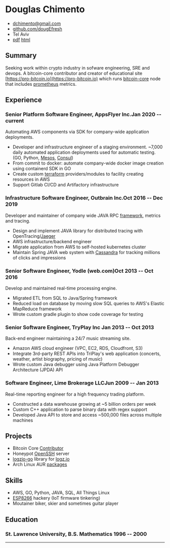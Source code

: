 # Douglas Chimento

- <dchimento@gmail.com>
- [github.com/dougEfresh](http://github.com/dougEfresh)
- Tel Aviv
- [pdf](https://resume.dougchimento.com/resume.pdf) [html](https://resume.dougchimento.com)

## Summary
Seeking work within crypto industry in sofware engineering, SRE and devops. A bitcoin-core contributor and creator of educational site [https://pro-bitcoin.io](https://pro-bitcoin.io) which runs [bitcoin-core](https://github.com/pro-bitcoin/pro-bitcoin) node that includes [prometheus](https://github.com/jupp0r/prometheus-cpp) metrics. 

## Experience

### Senior Platform Software Engineer, AppsFlyer Inc.<span>Jan 2020 -- current</span>

Automating AWS components via SDK for company-wide application deployments.
 
 - Developer and infrastructure engineer of a staging environment. ~7,000 daily automated application deployments used for automatic testing. (GO, Python, [Mesos](https://mesosphere.github.io/marathon/), [Consul](http://consul.io))
 - From commit to docker: automate company-wide docker image creation using containerd SDK in GO
 - Create custom [terraform](https://www.terraform.io/) providers/modules to facility creating resources in AWS
 - Support Gitlab CI/CD and Artifactory infrastructure

### Infrastructure Software Engineer, Outbrain Inc.<span>Oct 2016 -- Dec 2019</span>

Developer and maintainer of company wide JAVA RPC [framework](https://github.com/outbrain/ob1k), metrics and tracing.

 - Design and implement JAVA library for distributed tracing with OpenTracing/[Jaeger](https://www.jaegertracing.io/)
 - AWS infrastructure/backend engineer
 - Migrate application from AWS to self-hosted kubernetes cluster
 - Maintain Spring JAVA web system with [Cassandra](https://cassandra.apache.org/_/index.html) for tracking millions of clicks and impressions

### Senior Software Engineer, Yodle (web.com)<span>Oct 2013 -- Oct 2016</span>

Develop and maintained real-time processing engine. 

 - Migrated ETL from SQL to Java/Spring framework
 - Reduced load on database by moving slow SQL queries to AWS's Elastic MapReduce framework
 - Wrote custom gradle plugin to show code coverage for testing
 
### Senior Software Engineer, TryPlay Inc <span>Jan 2013 -- Oct 2013</span>

Back-end engineer maintaining a 24/7 music streaming site. 

 - Amazon AWS cloud engineer (VPC, EC2, RDS, Cloudfront, S3)
 - Integrate 3rd-party REST APIs into TriPlay's web application (concerts, weather, artist biography, pricing of music)
 - Wrote custom Java debugger using Java Platform Debugger Architecture (JPDA) API

### Software Engineer, Lime Brokerage LLC<span>Jun 2009 -- Jan 2013</span>

Real-time reporting engineer for a high frequency trading platform.

 - Constructed a data warehouse growing at ~5 billion orders per week
 - Custom C++ application to parse binary data with regex support
 - Developed Java API to store and access ~500,000 files across multiple machines


## Projects

 - Bitcoin Core [Contributor](https://github.com/bitcoin/bitcoin/pull/23072)
 - Honeypot [OpenSSH](https://github.com/dougEfresh/sshd-passwd-pot) server 
 - [logzio-go](https://github.com/dougEfresh/logzio-go) library for [logz.io](http://logz.io)
 - Arch Linux AUR [packages](https://aur.archlinux.org/packages/?O=0&SeB=m&K=dougefish&outdated=&SB=n&SO=a&PP=50&do_Search=Go)

## Skills

 - AWS, GO, Python, JAVA, SQL, All Things Linux
 - [ESP8266](https://github.com/arendst/Tasmota) hackery (IoT firmware tinkering)
 - Moutainer biker, skier and sometimes guitar player


## Education

### <span>St. Lawrence University, B.S. Mathematics</span> <span>1996 -- 2000</span>

---
